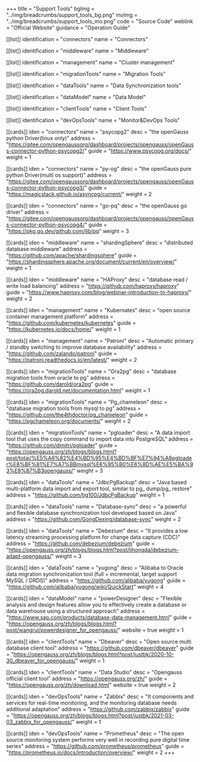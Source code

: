 +++
title = "Support Tools"
bgImg = "../img/breadcrumbs/support_tools_bg.png"
moImg = "../img/breadcrumbs/support_tools_mo.png"
code = "Source Code"
weblink = "Official Website"
guidance = "Operation Guide"

[[list]]
identification = "connectors"
name = "Connectors"

[[list]]
identification = "middleware"
name = "Middleware"

[[list]]
identification = "management"
name = "Cluster management"

[[list]]
identification = "migrationTools"
name = "Migration Tools"

[[list]]
identification = "dataTools"
name = "Data Synchronization tools"

[[list]]
identification = "dataModel"
name = "Data Model"

[[list]]
identification = "clientTools"
name = "Client Tools"

[[list]]
identification = "devOpsTools"
name = "Monitor&DevOps Tools"

[[cards]]
iden = "connectors"
name = "psycopg2"
desc = "the openGauss python Driver(linux only)"
address = "https://gitee.com/opengaussorg/dashboard/projects/opengauss/openGauss-connector-python-psycopg2/"
guide = "https://www.psycopg.org/docs/"
weight = 1

[[cards]]
iden = "connectors"
name = "py-og"
desc = "the openGauss pure python Driver(multi os support)"
address = "https://gitee.com/opengaussorg/dashboard/projects/opengauss/openGauss-connector-python-psycopg3/"
guide = "https://magicstack.github.io/asyncpg/current/"
weight = 2

[[cards]]
iden = "connectors"
name = "go-pq"
desc = "the openGauss go driver"
address = "https://gitee.com/opengaussorg/dashboard/projects/opengauss/openGauss-connector-python-psycopg4/"
guide = "https://pkg.go.dev/github.com/lib/pq"
weight = 3

[[cards]]
iden = "middleware"
name = "shardingSphere"
desc = "distributed database middleware"
address = "https://github.com/apache/shardingsphere"
guide = "https://shardingsphere.apache.org/document/current/en/overview/"
weight = 1

[[cards]]
iden = "middleware"
name = "HAProxy"
desc = "database read / write load balancing"
address = "https://github.com/haproxy/haproxy"
guide = "https://www.haproxy.com/blog/webinar-introduction-to-haproxy/"
weight = 2


[[cards]]
iden = "management"
name = "Kubernates"
desc = "open source container management platform"
address = "https://github.com/kubernetes/kubernetes"
guide = "https://kubernetes.io/docs/home/"
weight = 1

[[cards]]
iden = "management"
name = "Patroni"
desc = "Automatic primary / standby switching to improve database availability"
address = "https://github.com/zalando/patroni"
guide = "https://patroni.readthedocs.io/en/latest/"
weight = 2


[[cards]]
iden = "migrationTools"
name = "Ora2pg"
desc = "database migration tools from oracle to pg"
address = "https://github.com/darold/ora2pg"
guide = "https://ora2pg.darold.net/documentation.html"
weight = 1

[[cards]]
iden = "migrationTools"
name = "Pg_chameleon"
desc = "database migration tools from mysql to pg"
address = "https://github.com/the4thdoctor/pg_chameleon"
guide = "https://pgchameleon.org/documents/"
weight = 2

[[cards]]
iden = "migrationTools"
name = "pgloader"
desc = "A data import tool that uses the copy command to import data into PostgreSQL"
address = "https://github.com/dimitri/pgloader"
guide = "https://opengauss.org/zh/blogs/blogs.html?post/totaj/%E5%A6%82%E4%BD%95%E4%BD%BF%E7%94%A8pgloader%E8%BF%81%E7%A7%BBmysql%E6%95%B0%E6%8D%AE%E5%BA%93%E8%87%B3opengauss/"
weight = 3

[[cards]]
iden = "dataTools"
name = "JdbcPgBackup"
desc = "Java based multi-platform data import and export tool, similar to pg_ dump/pg_ restore"
address = "https://github.com/tig100/JdbcPgBackup"
weight = 1

[[cards]]
iden = "dataTools"
name = "Database-sync"
desc = "a powerful and flexible database synchronization tool developed based on Java"
address = "https://github.com/GongDexing/database-sync"
weight = 2

[[cards]]
iden = "dataTools"
name = "Debezium"
desc = "It provides a low latency streaming processing platform for change data capture (CDC)"
address = "https://github.com/debezium/debezium"
guide = "https://opengauss.org/zh/blogs/blogs.html?post/lihongda/debezium-adapt-opengauss/"
weight = 3

[[cards]]
iden = "dataTools"
name = "yugong"
desc = "Alibaba to Oracle data migration synchronization tool (full + incremental, target support MySQL / DRDS)"
address = "https://github.com/alibaba/yugong"
guide = "https://github.com/alibaba/yugong/wiki/QuickStart"
weight = 4

[[cards]]
iden = "dataModel"
name = "powerDesigner"
desc = "Flexible analysis and design features allow you to effectively create a database or data warehouse using a structured approach"
address = "https://www.sap.com/products/database-data-management.html"
guide = "https://opengauss.org/zh/blogs/blogs.html?post/wangrui/powerdesigner_for_opengauss/"
website = true
weight = 1

[[cards]]
iden = "clientTools"
name = "Dbeaver"
desc = "Open source multi database client tool"
address = "https://github.com/dbeaver/dbeaver"
guide = "https://opengauss.org/zh/blogs/blogs.html?post/justbk/2020-10-30_dbeaver_for_opengauss/"
weight = 1

[[cards]]
iden = "clientTools"
name = "Data Studio"
desc = "Opengauss official client tool"
address = "https://opengauss.org/zh/"
guide = "https://opengauss.org/zh/download.html"
website = true
weight = 2

[[cards]]
iden = "devOpsTools"
name = "Zabbix"
desc = "It components and services for real-time monitoring, and the monitoring database needs additional adaptation"
address = "https://github.com/zabbix/zabbix"
guide = "https://opengauss.org/zh/blogs/blogs.html?post/justbk/2021-03-03_zabbix_for_opengauss/"
weight = 1

[[cards]]
iden = "devOpsTools"
name = "Prometheus"
desc = "The open source monitoring system performs very well in recording pure digital time series"
address = "https://github.com/prometheus/prometheus"
guide = "https://prometheus.io/docs/introduction/overview/"
weight = 2
+++